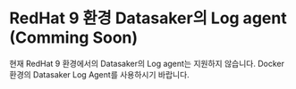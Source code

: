 # RedHat 9 환경 Datasaker의 Log agent (Comming Soon)

현재 RedHat 9 환경에서의 Datasaker의 Log agent는 지원하지 않습니다. Docker 환경의 Datasaker Log Agent를 사용하시기 바랍니다.